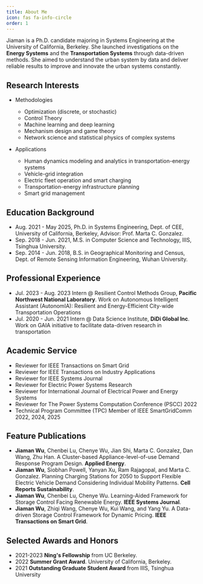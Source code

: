 ```yaml
---
title: About Me
icon: fas fa-info-circle
order: 1
---
```

Jiaman is a Ph.D. candidate majoring in Systems Engineering at the University of California, Berkeley. She launched investigations on the **Energy Systems** and the **Transportation Systems** through data-driven methods. She aimed to understand the urban system by data and deliver reliable results to improve and innovate the urban systems constantly. 

## Research Interests

* Methodologies
    - Optimization (discrete, or stochastic)
    - Control Theory 
    - Machine learning and deep learning
    - Mechanism design and game theory
    - Network science and statistical physics of complex systems

* Applications
    - Human dynamics modeling and analytics in transportation-energy systems
    - Vehicle-grid integration
    - Electric fleet operation and smart charging
    - Transportation-energy infrastructure planning
    - Smart grid management

## Education Background 

* Aug. 2021 - May 2025, Ph.D. in Systems Engineering, Dept. of CEE, University of California, Berkeley, Advisor: Prof. Marta C. Gonzalez.
* Sep. 2018 - Jun. 2021, M.S. in Computer Science and Technology, IIIS, Tsinghua University.
* Sep. 2014 - Jun. 2018, B.S. in Geographical Monitoring and Census, Dept. of Remote Sensing Information Engineering, Wuhan University.

## Professional Experience 

* Jul. 2023 - Aug. 2023 Intern @ Resilient Control Methods Group, **Pacific Northwest National Laboratory**.
Work on Autonomous Intelligent Assistant (AutonomIA): Resilient and Energy-Efficient City-wide Transportation Operations
* Jul. 2020 - Jun. 2021 Intern @ Data Science Institute, **DiDi Global Inc**. Work on GAIA initiative to facilitate data-driven research in transportation

## Academic Service

* Reviewer for IEEE Transactions on Smart Grid
* Reviewer for IEEE Transactions on Industry Applications
* Reviewer for IEEE Systems Journal
* Reviewer for Electric Power Systems Research
* Reviewer for International Journal of Electrical Power and Energy Systems
* Reviewer for The Power Systems Computation Conference (PSCC) 2022
* Technical Program Committee (TPC) Member of IEEE SmartGridComm 2022, 2024, 2025

## Feature Publications

* **Jiaman Wu**, Chenbei Lu, Chenye Wu, Jian Shi, Marta C. Gonzalez, Dan Wang, Zhu Han. A Cluster-based Appliance-level-of-use Demand Response Program Design. **Applied Energy**.
* **Jiaman Wu**, Siobhan Powell, Yanyan Xu, Ram Rajagopal, and Marta C. Gonzalez. Planning Charging Stations for 2050 to Support Flexible Electric Vehicle Demand Considering Individual Mobility Patterns. **Cell Reports Sustainability**.
* **Jiaman Wu**, Chenbei Lu, Chenye Wu. Learning-Aided Framework for Storage Control Facing Renewable Energy. **IEEE Systems Journal**.
* **Jiaman Wu**, Zhiqi Wang, Chenye Wu, Kui Wang, and Yang Yu. A Data-driven Storage Control Framework for Dynamic Pricing. **IEEE Transactions on Smart Grid**.


## Selected Awards and Honors
* 2021-2023 **Ning's Fellowship** from UC Berkeley.
* 2022 **Summer Grant Award**. University of California, Berkeley.
* 2021 **Outstanding Graduate Student Award** from IIIS, Tsinghua University
